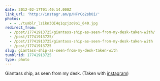 ```yaml
---
date: 2012-02-17T01:40:14.000Z
link_url: 'http://instagr.am/p/HFrCo2sb0i/'
photos:
  - - ./tumblr_lzikn3QI4q1qzjzo9o1_640.jpg
redirect_from:
  - /post/17741913725/giantass-ship-as-seen-from-my-desk-taken-with/
  - /post/17741913725/
  - /post/17741913725/giantass-ship-as-seen-from-my-desk-taken-with
  - /post/17741913725
slug: giantass-ship-as-seen-from-my-desk-taken-with
tumblrid: 17741913725
type: photo
---
```

<p>Giantass ship, as seen from my desk.  (Taken with <a href="http://instagr.am">instagram</a>)</p>
